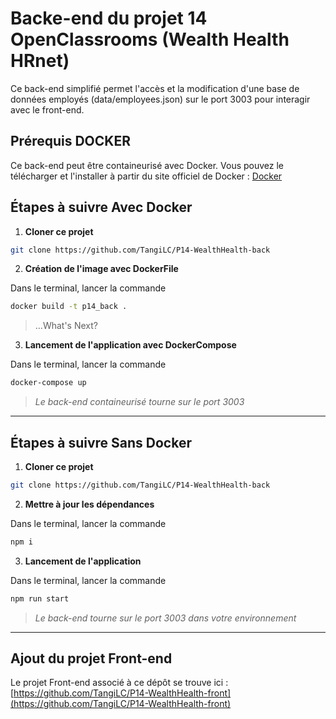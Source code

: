 # Backe-end du projet 14 OpenClassrooms (Wealth Health HRnet)

Ce back-end simplifié permet l'accès et la modification d'une base de données employés (data/employees.json) sur le port 3003 pour interagir avec le front-end.

## Prérequis DOCKER

Ce back-end peut être containeurisé avec Docker. Vous pouvez le télécharger et l'installer à partir du site officiel de Docker : [Docker](https://www.docker.com/get-started)

## Étapes à suivre Avec Docker

1. **Cloner ce projet**

```bash
git clone https://github.com/TangiLC/P14-WealthHealth-back
```

2. **Création de l'image avec DockerFile**

Dans le terminal, lancer la commande

```bash
docker build -t p14_back .
```

>...What's Next?

3. **Lancement de l'application avec DockerCompose**

Dans le terminal, lancer la commande

```bash
docker-compose up
```

>*Le back-end containeurisé tourne sur le port 3003*

______

## Étapes à suivre Sans Docker

1. **Cloner ce projet**

```bash
git clone https://github.com/TangiLC/P14-WealthHealth-back
```

2. **Mettre à jour les dépendances**

Dans le terminal, lancer la commande

```bash
npm i
```

3. **Lancement de l'application**

Dans le terminal, lancer la commande

```bash
npm run start
```

>*Le back-end tourne sur le port 3003 dans votre environnement*

______

## Ajout du projet Front-end

Le projet Front-end associé à ce dépôt se trouve ici :[https://github.com/TangiLC/P14-WealthHealth-front](https://github.com/TangiLC/P14-WealthHealth-front)


